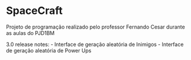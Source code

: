 # SpaceCraft
Projeto de programação realizado pelo professor Fernando Cesar durante as aulas do PJD1BM

3.0 release notes:
    - Interface de geração aleatória de Inimigos
    - Interface de geração aleatória de Power Ups
